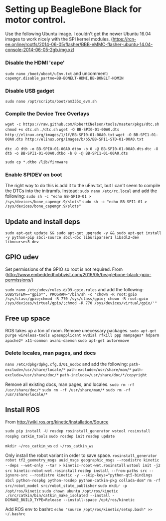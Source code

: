 # Setting up BeagleBone Black for motor control.
Use the following Ubuntu image.  I couldn't get the newer Ubuntu 16.04 images to work nicely with the SPI kernel modules.
(https://rcn-ee.online/rootfs/2014-06-05/flasher/BBB-eMMC-flasher-ubuntu-14.04-console-2014-06-05-2gb.img.xz)

### Disable the HDMI 'cape'
`sudo nano /boot/uboot/uEnv.txt` and uncomment:
`capemgr.disable_partno=BB-BONELT-HDMI,BB-BONELT-HDMIN`

### Disable USB gadget
`sudo nano /opt/scripts/boot/am335x_evm.sh`

### Compile the Device Tree Overlays
`wget -c https://raw.github.com/RobertCNelson/tools/master/pkgs/dtc.sh`
`chmod +x dtc.sh` 
`./dtc.sh`
`wget -O BB-SPI0-01-00A0.dts http://elinux.org/images/1/1f/BB-SPI0-01-00A0.txt`
`wget -O BB-SPI1-01-00A0.dts http://elinux.org/images/b/b5/BB-SPI1-STD-01-00A0.txt`

`dtc -O dtb -o BB-SPI0-01-00A0.dtbo -b 0 -@ BB-SPI0-01-00A0.dts`
`dtc -O dtb -o BB-SPI1-01-00A0.dtbo -b 0 -@ BB-SPI1-01-00A0.dts`

`sudo cp *.dtbo /lib/firmware`

### Enable SPIDEV on boot
The right way to do this is add it to the uEnv.txt, but I can't seem to compile the DTCs into the initramfs. Instead:
`sudo nano /etc/rc.local`
and add the following:
`sudo sh -c "echo BB-SPI0-01 > /sys/devices/bone_capemgr.9/slots"`
`sudo sh -c "echo BB-SPI1-01 > /sys/devices/bone_capemgr.9/slots"`

## Update and install deps
`sudo apt-get update && sudo apt-get upgrade -y && sudo apt-get install -y python-pip sbcl-source sbcl-doc liburiparser1 libsdl2-dev libncurses5-dev`

## GPIO udev
Set permissions of the GPIO so root is not required. From (http://www.embeddedhobbyist.com/2016/05/beaglebone-black-gpio-permissions/)

`sudo nano /etc/udev/rules.d/99-gpio.rules`
and add the following:
`SUBSYSTEM=="gpio*", PROGRAM="/bin/sh -c 'chown -R root:gpio /sys/class/gpio;chmod -R 770 /sys/class/gpio; chown -R root:gpio /sys/devices/virtual/gpio/;chmod -R 770 /sys/devices/virtual/gpio/'"`

## Free up space
ROS takes up a ton of room. Remove unecessary packages.
`sudo apt-get purge wireless-tools wpasupplicant wvdial rfkill ppp manpages* hdparm apache2* x11-common avahi-daemon`
`sudo apt-get autoremove`

### Delete locales, man pages, and docs
`nano /etc/dpkg/dpkg.cfg.d/01_nodoc` and add the following:
`path-exclude=/usr/share/locale/*`
`path-exclude=/usr/share/man/*`
`path-exclude=/usr/share/doc/*`
`path-include=/usr/share/doc/*/copyright`

Remove all existing docs, man pages, and locales.
`sudo rm -rf /usr/share/doc/*`
`sudo rm -rf /usr/share/man/*`
`sudo rm -rf /usr/share/locale/*`

## Install ROS
From http://wiki.ros.org/kinetic/Installation/Source

`sudo pip install -U rosdep rosinstall_generator wstool rosinstall rospkg catkin_tools`
`sudo rosdep init`
`rosdep update`

`mkdir ~/ros_catkin_ws`
`cd ~/ros_catkin_ws`

Only install the robot variant in order to save space.
`rosinstall_generator robot tf2_geometry_msgs uuid_msgs geographic_msgs --rosdistro kinetic --deps --wet-only --tar > kinetic-robot-wet.rosinstall`
`wstool init -j2 src kinetic-robot-wet.rosinstall`
`rosdep install --from-paths src --ignore-src --rosdistro kinetic -y --skip-keys="python-qt5-bindings sbcl python-rospkg python-rosdep python-catkin-pkg collada-dom"`
`rm -rf src/robot_model src/robot_state_publisher`
`sudo mkdir -p /opt/ros/kinetic`
`sudo chown ubuntu /opt/ros/kinetic`
`./src/catkin/bin/catkin_make_isolated --install -DCMAKE_BUILD_TYPE=Release --install-space /opt/ros/kinetic`

Add ROS env to bashrc
`echo "source /opt/ros/kinetic/setup.bash" >> ~/.bashrc`
